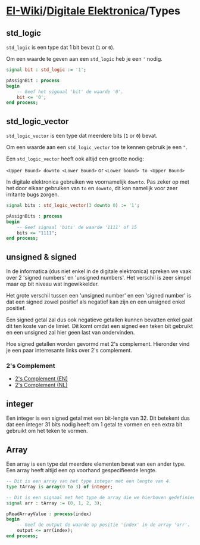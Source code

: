 # [EI-Wiki](..)/[Digitale Elektronica](Home)/Types
## std_logic
`std_logic` is een type dat 1 bit bevat (`1` or `0`).

Om een waarde te geven aan een `std_logic` heb je een `'` nodig.

```vhdl
signal bit : std_logic := '1';

pAssignBit : process
begin
    -- Geef het signaal 'bit' de waarde '0'.
    bit <= '0';
end process;

```

## std_logic_vector

`std_logic_vector` is een type dat meerdere bits (`1` or `0`) bevat.

Om een waarde aan een `std_logic_vector` toe te kennen gebruik je een `"`.

Een `std_logic_vector` heeft ook altijd een grootte nodig:

`<Upper Bound> downto <Lower Bound>` or `<Lower bound> to <Upper Bound>`

In digitale elektronica gebruiken we voornamelijk `downto`. Pas zeker op met het door elkaar gebruiken van `to` en `downto`, dit kan namelijk voor zeer irritante bugs zorgen.

```vhdl
signal bits : std_logic_vector(3 downto 0) := '1';

pAssignBits : process
begin
    -- Geef signaal 'bits' de waarde '1111' of 15
    bits <= "1111";
end process;

```

## unsigned & signed

In de informatica (dus niet enkel in de digitale elektronica) spreken we vaak over 2 'signed numbers' en 'unsigned numbers'. Het verschil is zeer simpel maar op bit niveau wat ingewikkelder.

Het grote verschil tussen een 'unsigned number' en een 'signed number' is dat een signed zowel positief als negatief kan zijn en een unsigned enkel positief.

Een signed getal zal dus ook negatieve getallen kunnen bevatten enkel gaat dit ten koste van de limiet. Dit komt omdat een signed een teken bit gebruikt en een unsigned zal hier geen last van ondervinden.

Hoe signed getallen worden gevormd met 2's complement. Hieronder vind je een paar interresante links over 2's complement.

### 2's Complement
* [2's Complement (EN)](https://en.wikipedia.org/wiki/Two%27s_complement)
* [2's Complement (NL)](https://nl.wikipedia.org/wiki/Two%27s_complement)

## integer
Een integer is een signed getal met een bit-lengte van 32. Dit betekent dus dat een integer 31 bits nodig heeft om 1 getal te vormen en een extra bit gebruikt om het teken te vormen.

## Array
Een array is een type dat meerdere elementen bevat van een ander type. Een array heeft altijd een op voorhand gespecifieerde lengte.

```vhdl
-- Dit is een array van het type integer met een lengte van 4.
type tArray is array(0 to 3) of integer;

-- Dit is een signaal met het type de array die we hierboven gedefinieerd hebben.
signal arr : tArray := (0, 1, 2, 3);

pReadArrayValue : process(index)
begin
    -- Geef de output de waarde op positie 'index' in de array 'arr'.
    output <= arr(index);
end process;
```